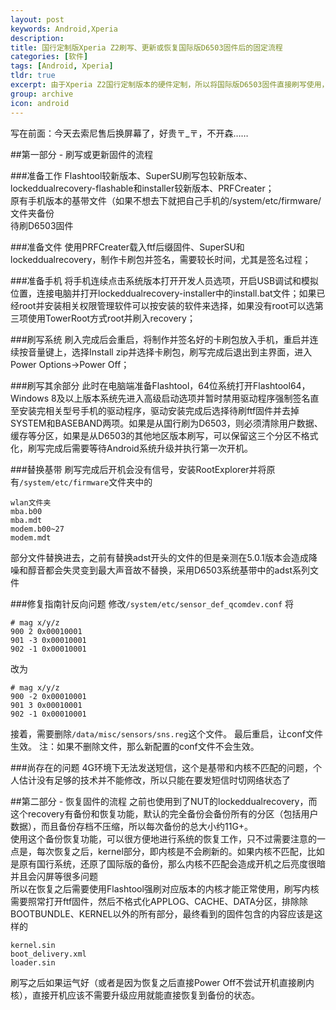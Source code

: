 ```yaml
---
layout: post
keywords: Android,Xperia
description:
title: 国行定制版Xperia Z2刷写、更新或恢复国际版D6503固件后的固定流程
categories: [软件]
tags: [Android, Xperia]
tldr: true
excerpt: 由于Xperia Z2国行定制版本的硬件定制，所以将国际版D6503固件直接刷写使用，此文章用于总结该固定流程以便自己翻阅
group: archive
icon: android
---
```


写在前面：今天去索尼售后换屏幕了，好贵〒\_〒，不开森……  

##第一部分 - 刷写或更新固件的流程

###准备工作
Flashtool较新版本、SuperSU刷写包较新版本、lockeddualrecovery-flashable和installer较新版本、PRFCreater；  
原有手机版本的基带文件（如果不想去下就把自己手机的/system/etc/firmware/文件夹备份  
待刷D6503固件  

###准备文件
使用PRFCreater载入ftf后缀固件、SuperSU和lockeddualrecovery，制作卡刷包并签名，需要较长时间，尤其是签名过程；  

###准备手机
将手机连续点击系统版本打开开发人员选项，开启USB调试和模拟位置，连接电脑并打开lockeddualrecovery-installer中的install.bat文件；如果已经root并安装相关权限管理软件可以按安装的软件来选择，如果没有root可以选第三项使用TowerRoot方式root并刷入recovery；  

###刷写系统
刷入完成后会重启，将制作并签名好的卡刷包放入手机，重启并连续按音量键上，选择Install zip并选择卡刷包，刷写完成后退出到主界面，进入Power Options->Power Off；  

###刷写其余部分
此时在电脑端准备Flashtool，64位系统打开Flashtool64，Windows 8及以上版本系统先进入高级启动选项并暂时禁用驱动程序强制签名直至安装完相关型号手机的驱动程序，驱动安装完成后选择待刷ftf固件并去掉SYSTEM和BASEBAND两项。如果是从国行刷为D6503，则必须清除用户数据、缓存等分区，如果是从D6503的其他地区版本刷写，可以保留这三个分区不格式化，刷写完成后需要等待Android系统升级并执行第一次开机。  

###替换基带
刷写完成后开机会没有信号，安装RootExplorer并将原有<code>/system/etc/firmware</code>文件夹中的
<pre><code>wlan文件夹
mba.b00
mba.mdt
modem.b00~27
modem.mdt
</code></pre>部分文件替换进去，之前有替换adst开头的文件的但是亲测在5.0.1版本会造成降噪和醇音都会失灵变到最大声音故不替换，采用D6503系统基带中的adst系列文件

###修复指南针反向问题
修改<code>/system/etc/sensor_def_qcomdev.conf</code>
将
<pre><code># mag x/y/z
900 2 0x00010001
901 -3 0x00010001
902 -1 0x00010001
</code></pre>
改为
<pre><code># mag x/y/z
900 -2 0x00010001
901 3 0x00010001
902 -1 0x00010001
</code></pre>
接着，需要删除<code>/data/misc/sensors/sns.reg</code>这个文件。
最后重启，让conf文件生效。
注：如果不删除文件，那么新配置的conf文件不会生效。

###尚存在的问题
4G环境下无法发送短信，这个是基带和内核不匹配的问题，个人估计没有足够的技术并不能修改，所以只能在要发短信时切网络状态了

##第二部分 - 恢复固件的流程
之前也使用到了NUT的lockeddualrecovery，而这个recovery有备份和恢复功能，默认的完全备份会备份所有的分区（包括用户数据），而且备份存档不压缩，所以每次备份的总大小约11G+。  
使用这个备份恢复功能，可以很方便地进行系统的恢复工作，只不过需要注意的一点是，每次恢复之后，kernel部分，即内核是不会刷新的。如果内核不匹配，比如是原有国行系统，还原了国际版的备份，那么内核不匹配会造成开机之后亮度很暗并且会闪屏等很多问题  
所以在恢复之后需要使用Flashtool强刷对应版本的内核才能正常使用，刷写内核需要照常打开ftf固件，然后不格式化APPLOG、CACHE、DATA分区，排除除BOOTBUNDLE、KERNEL以外的所有部分，最终看到的固件包含的内容应该是这样的
<pre><code>kernel.sin
boot_delivery.xml
loader.sin</code></pre>
刷写之后如果运气好（或者是因为恢复之后直接Power Off不尝试开机直接刷内核），直接开机应该不需要升级应用就能直接恢复到备份的状态。
